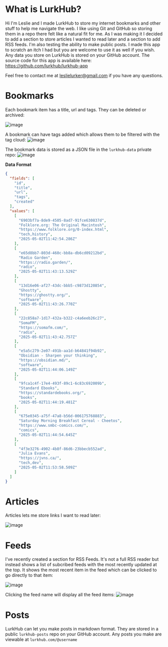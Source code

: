 # What is LurkHub?

Hi I'm Leslie and I made LurkHub to store my internet bookmarks and other stuff to help me navigate the web. I like using Git and GitHub so storing them in a repo there felt like a natural fit for me. As I was making it I decided to add a section to store articles I wanted to read later and a section to add RSS feeds. I'm also testing the ability to make public posts. I made this app to scratch an itch I had but you are welcome to use it as well if you wish. Any data you store on LurkHub is stored on your GitHub account. The source code for this app is available here: https://github.com/lurkhub/lurkhub-app

Feel free to contact me at [leslielurker@gmail.com](mailto:leslielurker@gmail.com) if you have any questions.

# Bookmarks
Each bookmark item has a title, url and tags. They can be deleted or archived:

![image](https://github.com/user-attachments/assets/d37259d6-2736-496f-8a8c-8c360f2b875e)

A bookmark can have tags added which allows them to be filtered with the tag cloud:
![image](https://github.com/user-attachments/assets/14f1db53-8cba-4b3b-8aec-4b71305bc4ba)

The bookmark data is stored as a JSON file in the `lurkhub-data` private repo:
![image](https://github.com/user-attachments/assets/3df89fbf-2c44-42fd-9927-0c080f5238d3)

**Data Format**
```json
{
  "fields": [
    "id",
    "title",
    "url",
    "tags",
    "created"
  ],
  "values": [
    [
      "6903bf7a-8de9-4505-8ad7-91fce630837d",
      "Folklore.org: The Original Macintosh",
      "https://www.folklore.org/0-index.html",
      "tech,history",
      "2025-05-02T11:42:54.286Z"
    ],
    [
      "e65d8bb7-803d-460c-bb8a-db6cd09212bd",
      "Radio Garden",
      "https://radio.garden/",
      "radio",
      "2025-05-02T11:43:13.529Z"
    ],
    [
      "13d16e06-af27-43dc-bbb5-c9873d120854",
      "Ghostty",
      "https://ghostty.org/",
      "software",
      "2025-05-02T11:43:26.770Z"
    ],
    [
      "22c858a7-1d17-432a-b322-c4a6eeb26c27",
      "SomaFM",
      "https://somafm.com/",
      "radio",
      "2025-05-02T11:43:42.757Z"
    ],
    [
      "e5a5c279-2e07-491b-aa1d-b64841f94b92",
      "Obsidian - Sharpen your thinking",
      "https://obsidian.md/",
      "software",
      "2025-05-02T11:44:06.149Z"
    ],
    [
      "9fca1c4f-17e4-493f-89c1-6c83c692009b",
      "Standard Ebooks",
      "https://standardebooks.org/",
      "books",
      "2025-05-02T11:44:19.481Z"
    ],
    [
      "675e0345-a75f-47a8-b56d-006175768883",
      "Saturday Morning Breakfast Cereal - Cheetos",
      "https://www.smbc-comics.com/",
      "comics",
      "2025-05-02T11:44:54.645Z"
    ],
    [
      "4f3e3276-4902-4b8f-86d6-23bbecb552ad",
      "Julia Evans",
      "https://jvns.ca/",
      "tech,dev",
      "2025-05-02T11:53:58.509Z"
    ]
  ]
}
```

# Articles

Articles lets me store links I want to read later:

![image](https://github.com/user-attachments/assets/5b3cdbd8-6e3e-4bdd-b5b7-12359363db13)



# Feeds

I've recently created a section for RSS Feeds. It's not a full RSS reader but instead shows a list of subcribed feeds with the most recently updated at the top. It shows the most recent item in the feed which can be clicked to go directly to that item:

![image](https://github.com/user-attachments/assets/c254c684-3302-4956-8d01-4afb56af79cb)

Clicking the feed name will display all the feed items:
![image](https://github.com/user-attachments/assets/9e347519-34a3-4c66-92ca-3edd8865f9ba)


# Posts

LurkHub can let you make posts in markdown format. They are stored in a public `lurkhub-posts` repo on your GitHub account. Any posts you make are viewable at `lurkhub.com/@username`

